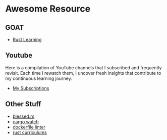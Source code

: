 # Awesome Resource

## GOAT

- <a href="https://github.com/ctjhoa/rust-learning" target="_blank">Rust Learning</a>

## Youtube
Here is a compilation of YouTube channels that I subscribed and frequently revisit. Each time I rewatch them, I uncover fresh insights that contribute to my continuous learning journey.
- <a href="https://www.youtube.com/channel/UCZdjkRdZyH9wsSL5A5CpR9Q" target="_blank">My Subscriptions</a>


## Other Stuff
- <a href="https://blessed.rs/crates" target="_blank">blessed.rs</a>
- <a href="https://github.com/watchexec/cargo-watch" target="_blank">cargo watch</a>
- <a href="https://github.com/hadolint/hadolint" target="_blank">dockerfile linter</a>
- <a href="https://github.com/AbdesamedBendjeddou/Rusty-CS" target="_blank">rust curriculums</a>

